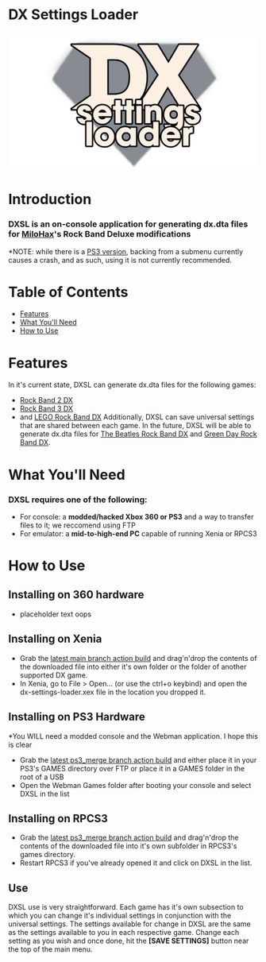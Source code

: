 # DX Settings Loader

![Header Image](dependencies/header.png)

# Introduction

### DXSL is an on-console application for generating dx.dta files for [MiloHax](https://github.com/hmxmilohax)'s Rock Band Deluxe modifications

*NOTE: while there is a [PS3 version](https://github.com/hmxmilohax/dx-settings-loader/tree/ps3_merge), backing from a submenu currently causes a crash, and as such, using it is not currently recommended.

# Table of Contents
- [Features](#features)
- [What You'll Need](#what-youll-need)
- [How to Use](#how-to-use)

# Features

In it's current state, DXSL can generate dx.dta files for the following games:
* [Rock Band 2 DX](https://github.com/hmxmilohax/rock-band-2-deluxe)
* [Rock Band 3 DX](https://github.com/hmxmilohax/rock-band-3-deluxe)
* and [LEGO Rock Band DX](https://github.com/hmxmilohax/lego-rock-band-deluxe)
Additionally, DXSL can save universal settings that are shared between each game.
In the future, DXSL will be able to generate dx.dta files for [The Beatles Rock Band DX](https://github.com/hmxmilohax/beatles-rock-band-deluxe) and [Green Day Rock Band DX](https://github.com/hmxmilohax/greenday-rock-band-deluxe).

# What You'll Need

### DXSL requires one of the following:

* For console: a **modded/hacked Xbox 360 or PS3** and a way to transfer files to it; we reccomend using FTP
* For emulator: a **mid-to-high-end PC** capable of running Xenia or RPCS3

# How to Use

## Installing on 360 hardware

* placeholder text oops

## Installing on Xenia

* Grab the [latest main branch action build](https://github.com/hmxmilohax/dx-settings-loader/actions) and drag'n'drop the contents of the downloaded file into either it's own folder or the folder of another supported DX game.
* In Xenia, go to File > Open... (or use the ctrl+o keybind) and open the dx-settings-loader.xex file in the location you dropped it.

## Installing on PS3 Hardware

*You WILL need a modded console and the Webman application. I hope this is clear
* Grab the [latest ps3_merge branch action build](https://github.com/hmxmilohax/dx-settings-loader/actions) and either place it in your PS3's GAMES directory over FTP or place it in a GAMES folder in the root of a USB
* Open the Webman Games folder after booting your console and select DXSL in the list

## Installing on RPCS3

* Grab the [latest ps3_merge branch action build](https://github.com/hmxmilohax/dx-settings-loader/actions) and drag'n'drop the contents of the downloaded file into it's own subfolder in RPCS3's games directory.
* Restart RPCS3 if you've already opened it and click on DXSL in the list.

## Use

DXSL use is very straightforward. Each game has it's own subsection to which you can change it's individual settings in conjunction with the universal settings.
The settings available for change in DXSL are the same as the settings available to you in each respective game.
Change each setting as you wish and once done, hit the **[SAVE SETTINGS]** button near the top of the main menu.
